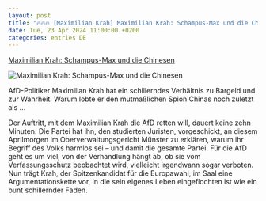 ```yaml
---
layout: post
title: "🔥🔥🔥 [Maximilian Krah] Maximilian Krah: Schampus-Max und die Chinesen"
date: Tue, 23 Apr 2024 11:00:00 +0200
categories: entries DE
---
```

[Maximilian Krah: Schampus-Max und die Chinesen](https://www.zeit.de/2024/18/maximilian-krah-afd-spionage-china)

![Maximilian Krah: Schampus-Max und die Chinesen](https://img.zeit.de/2024/18/schampus-max-und-die-chinesen-bild-1/wide__1300x731)

AfD-Politiker Maximilian Krah hat ein schillerndes Verhältnis zu Bargeld und zur Wahrheit. Warum lobte er den mutmaßlichen Spion Chinas noch zuletzt als ...

Der Auftritt, mit dem Maximilian Krah die AfD retten will, dauert keine zehn Minuten. Die Partei hat ihn, den studierten Juristen, vorgeschickt, an diesem Aprilmorgen im Oberverwaltungsgericht Münster zu erklären, warum ihr Begriff des Volks harmlos sei – und damit die gesamte Partei. Für die AfD geht es um viel, von der Verhandlung hängt ab, ob sie vom Verfassungsschutz beobachtet wird, vielleicht irgendwann sogar verboten. Nun trägt Krah, der Spitzenkandidat für die Europawahl, im Saal eine Argumentationskette vor, in die sein eigenes Leben eingeflochten ist wie ein bunt schillernder Faden.

